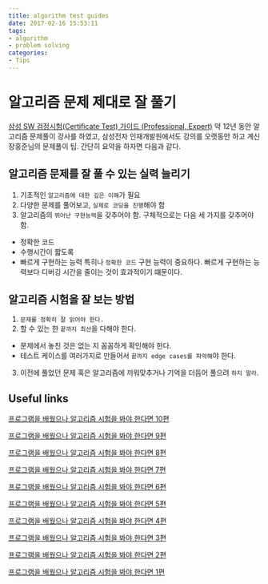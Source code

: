 ```yaml
---
title: algorithm test guides
date: 2017-02-16 15:53:11
tags:
- algorithm
- problem solving
categories:
- Tips
---
```


# 알고리즘 문제 제대로 잘 풀기
[삼성 SW 검정시험(Certificate Test) 가이드 (Professional, Expert)](http://hongjun7.tistory.com/m/129)
약 12년 동안 알고리즘 문제풀이 강사를 하였고, 삼성전자 인재개발원에서도 강의를 오랫동안 하고 계신 장홍준님의 문제풀이 팁. 간단히 요약을 하자면 다음과 같다.

## 알고리즘 문제를 잘 풀 수 있는 실력 늘리기
1. 기초적인 `알고리즘에 대한 깊은 이해`가 필요
2. 다양한 문제를 풀어보고, `실제로 코딩을 진행`해야 함
3. 알고리즘의 `뛰어난 구현능력`을 갖추어야 함. 구체적으로는 다음 세 가지를 갖추어야 함.
 - 정확한 코드
 - 수행시간이 짧도록
 - 빠르게 구현하는 능력
 특히나 `정확한 코드` 구현 능력이 중요하다. 빠르게 구현하는 능력보다 디버깅 시간을 줄이는 것이 효과적이기 떄문이다.

## 알고리즘 시험을 잘 보는 방법
1. `문제를 정확히 잘 읽어야 한다.`
2. 할 수 있는 한 `끝까지 최선`을 다해야 한다.
 - 문제에서 놓친 것은 없는 지 꼼꼼하게 확인해야 한다.
 - 테스트 케이스를 여러가지로 만들어서 `끝까지 edge cases를 파악해`야 한다.
3. 이전에 풀었던 문제 혹은 알고리즘에 끼워맞추거나 기억을 더듬어 풀으려 `하지 말라`.


## Useful links

[프로그램을 배웠으나 알고리즘 시험을 봐야 한다면 10편](http://clien.net/cs2/bbs/board.php?bo_table=lecture&wr_id=350102)

[프로그램을 배웠으나 알고리즘 시험을 봐야 한다면 9편](http://www.clien.net/cs2/bbs/board.php?bo_table=lecture&wr_id=350038)

[프로그램을 배웠으나 알고리즘 시험을 봐야 한다면 8편]( http://www.clien.net/cs2/bbs/board.php?bo_table=lecture&wr_id=349969)

[프로그램을 배웠으나 알고리즘 시험을 봐야 한다면 7편]( http://www.clien.net/cs2/bbs/board.php?bo_table=lecture&wr_id=349863)

[프로그램을 배웠으나 알고리즘 시험을 봐야 한다면 6편]( http://www.clien.net/cs2/bbs/board.php?bo_table=lecture&wr_id=349795)

[프로그램을 배웠으나 알고리즘 시험을 봐야 한다면 5편]( http://www.clien.net/cs2/bbs/board.php?bo_table=lecture&wr_id=349712)

[프로그램을 배웠으나 알고리즘 시험을 봐야 한다면 4편]( http://www.clien.net/cs2/bbs/board.php?bo_table=lecture&wr_id=349611)

[프로그램을 배웠으나 알고리즘 시험을 봐야 한다면 3편]( http://www.clien.net/cs2/bbs/board.php?bo_table=lecture&wr_id=349532)

[프로그램을 배웠으나 알고리즘 시험을 봐야 한다면 2편]( http://www.clien.net/cs2/bbs/board.php?bo_table=lecture&wr_id=349470)

[프로그램을 배웠으나 알고리즘 시험을 봐야 한다면 1편](http://www.clien.net/cs2/bbs/board.php?bo_table=lecture&wr_id=349242)
